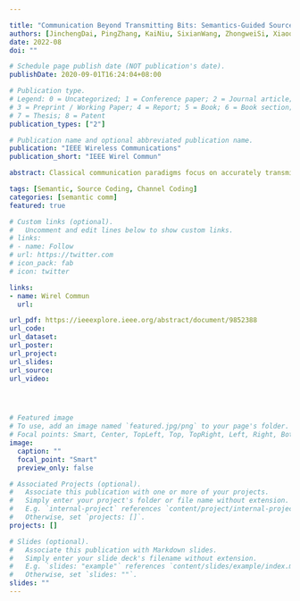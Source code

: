 ```yaml
---

title: "Communication Beyond Transmitting Bits: Semantics-Guided Source and Channel Coding"
authors: [JinchengDai, PingZhang, KaiNiu, SixianWang, ZhongweiSi, XiaoqiQin]
date: 2022-08
doi: ""

# Schedule page publish date (NOT publication's date).
publishDate: 2020-09-01T16:24:04+08:00

# Publication type.
# Legend: 0 = Uncategorized; 1 = Conference paper; 2 = Journal article;
# 3 = Preprint / Working Paper; 4 = Report; 5 = Book; 6 = Book section;
# 7 = Thesis; 8 = Patent
publication_types: ["2"]

# Publication name and optional abbreviated publication name.
publication: "IEEE Wireless Communications"
publication_short: "IEEE Wirel Commun"

abstract: Classical communication paradigms focus on accurately transmitting bits over a noisy channel, and Shannon theory provides a fundamental theoretical limit on the rate of reliable communications. In this approach, bits are treated equally, and the communication system is oblivious to what meaning these bits convey or how they would be used. Future communications towards intelligence and conciseness will predictably play a dominant role, and the proliferation of connected intelligent agents requires a radical rethinking of coded transmission paradigm to support the new communication morphology on the horizon. The recent concept of "semantic communications" offers a promising research direction. Injecting semantic guidance into the coded transmission design to achieve semantics-aware communications shows great potential for further breakthrough in effectiveness and reliability. This article sheds light on semantics-guided source and channel coding as a transmission paradigm of semantic communications, which exploits both data semantics diversity and wireless channel diversity together to boost the whole system performance. We present the general system architecture and key techniques, and indicate some open issues on this topic.

tags: [Semantic, Source Coding, Channel Coding]
categories: [semantic comm]
featured: true

# Custom links (optional).
#   Uncomment and edit lines below to show custom links.
# links:
# - name: Follow
# url: https://twitter.com
# icon_pack: fab
# icon: twitter

links:
- name: Wirel Commun
  url: 

url_pdf: https://ieeexplore.ieee.org/abstract/document/9852388
url_code: 
url_dataset:
url_poster:
url_project: 
url_slides:
url_source: 
url_video:




# Featured image
# To use, add an image named `featured.jpg/png` to your page's folder. 
# Focal points: Smart, Center, TopLeft, Top, TopRight, Left, Right, BottomLeft, Bottom, BottomRight.
image:
  caption: ""
  focal_point: "Smart"
  preview_only: false

# Associated Projects (optional).
#   Associate this publication with one or more of your projects.
#   Simply enter your project's folder or file name without extension.
#   E.g. `internal-project` references `content/project/internal-project/index.md`.
#   Otherwise, set `projects: []`.
projects: []

# Slides (optional).
#   Associate this publication with Markdown slides.
#   Simply enter your slide deck's filename without extension.
#   E.g. `slides: "example"` references `content/slides/example/index.md`.
#   Otherwise, set `slides: ""`.
slides: ""
---
```

